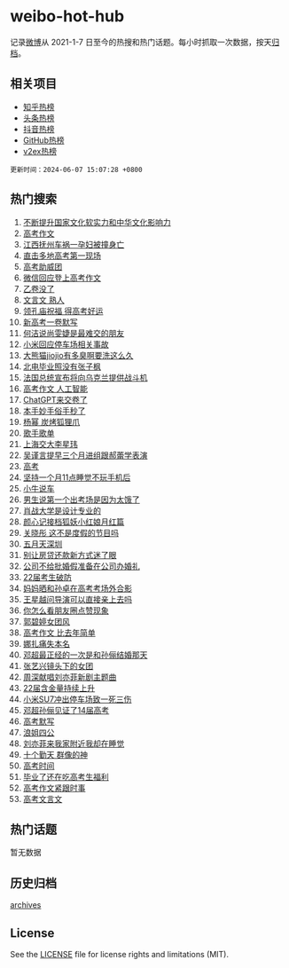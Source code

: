 # weibo-hot-hub

记录[微博](https://www.weibo.com)从 2021-1-7 日至今的热搜和热门话题。每小时抓取一次数据，按天[归档](archives)。

## 相关项目

- [知乎热榜](https://github.com/lonnyzhang423/zhihu-hot-hub)
- [头条热榜](https://github.com/lonnyzhang423/toutiao-hot-hub)
- [抖音热榜](https://github.com/lonnyzhang423/douyin-hot-hub)
- [GitHub热榜](https://github.com/lonnyzhang423/github-hot-hub)
- [v2ex热榜](https://github.com/lonnyzhang423/v2ex-hot-hub)


`更新时间：2024-06-07 15:07:28 +0800`

## 热门搜索

1. [不断提升国家文化软实力和中华文化影响力](https://m.weibo.cn/search?containerid=100103type%3D1%26t%3D10%26q%3D%23%E4%B8%8D%E6%96%AD%E6%8F%90%E5%8D%87%E5%9B%BD%E5%AE%B6%E6%96%87%E5%8C%96%E8%BD%AF%E5%AE%9E%E5%8A%9B%E5%92%8C%E4%B8%AD%E5%8D%8E%E6%96%87%E5%8C%96%E5%BD%B1%E5%93%8D%E5%8A%9B%23&stream_entry_id=51&isnewpage=1&extparam=seat%3D1%26filter_type%3Drealtimehot%26cate%3D10103%26q%3D%2523%25E4%25B8%258D%25E6%2596%25AD%25E6%258F%2590%25E5%258D%2587%25E5%259B%25BD%25E5%25AE%25B6%25E6%2596%2587%25E5%258C%2596%25E8%25BD%25AF%25E5%25AE%259E%25E5%258A%259B%25E5%2592%258C%25E4%25B8%25AD%25E5%258D%258E%25E6%2596%2587%25E5%258C%2596%25E5%25BD%25B1%25E5%2593%258D%25E5%258A%259B%2523%26pos%3D0%26dgr%3D0%26stream_entry_id%3D51%26c_type%3D51%26display_time%3D1717744047%26pre_seqid%3D171774404770607419164)
1. [高考作文](https://m.weibo.cn/search?containerid=100103type%3D1%26t%3D10%26q%3D%23%E9%AB%98%E8%80%83%E4%BD%9C%E6%96%87%23&stream_entry_id=31&isnewpage=1&extparam=seat%3D1%26flag%3D16%26filter_type%3Drealtimehot%26realpos%3D1%26lcate%3D5001%26c_type%3D31%26band_rank%3D1%26cate%3D5001%26q%3D%2523%25E9%25AB%2598%25E8%2580%2583%25E4%25BD%259C%25E6%2596%2587%2523%26pos%3D0%26stream_entry_id%3D31%26dgr%3D0%26display_time%3D1717744047%26pre_seqid%3D171774404770607419164)
1. [江西抚州车祸一孕妇被撞身亡](https://m.weibo.cn/search?containerid=100103type%3D1%26t%3D10%26q%3D%23%E6%B1%9F%E8%A5%BF%E6%8A%9A%E5%B7%9E%E8%BD%A6%E7%A5%B8%E4%B8%80%E5%AD%95%E5%A6%87%E8%A2%AB%E6%92%9E%E8%BA%AB%E4%BA%A1%23&stream_entry_id=31&isnewpage=1&extparam=seat%3D1%26flag%3D1%26filter_type%3Drealtimehot%26realpos%3D2%26lcate%3D5001%26c_type%3D31%26band_rank%3D2%26cate%3D5001%26q%3D%2523%25E6%25B1%259F%25E8%25A5%25BF%25E6%258A%259A%25E5%25B7%259E%25E8%25BD%25A6%25E7%25A5%25B8%25E4%25B8%2580%25E5%25AD%2595%25E5%25A6%2587%25E8%25A2%25AB%25E6%2592%259E%25E8%25BA%25AB%25E4%25BA%25A1%2523%26pos%3D1%26stream_entry_id%3D31%26dgr%3D0%26display_time%3D1717744047%26pre_seqid%3D171774404770607419164)
1. [直击多地高考第一现场](https://m.weibo.cn/search?containerid=100103type%3D1%26t%3D10%26q%3D%23%E7%9B%B4%E5%87%BB%E5%A4%9A%E5%9C%B0%E9%AB%98%E8%80%83%E7%AC%AC%E4%B8%80%E7%8E%B0%E5%9C%BA%23&stream_entry_id=31&isnewpage=1&extparam=seat%3D1%26flag%3D16%26filter_type%3Drealtimehot%26realpos%3D3%26lcate%3D5001%26c_type%3D31%26band_rank%3D3%26cate%3D5001%26q%3D%2523%25E7%259B%25B4%25E5%2587%25BB%25E5%25A4%259A%25E5%259C%25B0%25E9%25AB%2598%25E8%2580%2583%25E7%25AC%25AC%25E4%25B8%2580%25E7%258E%25B0%25E5%259C%25BA%2523%26pos%3D2%26stream_entry_id%3D31%26dgr%3D0%26display_time%3D1717744047%26pre_seqid%3D171774404770607419164)
1. [高考助威团](https://m.weibo.cn/search?containerid=100103type%3D1%26t%3D10%26q%3D%23%E9%AB%98%E8%80%83%E5%8A%A9%E5%A8%81%E5%9B%A2%23&stream_entry_id=31&isnewpage=1&extparam=seat%3D1%26filter_type%3Drealtimehot%26adid%3D240911%26lcate%3D5001%26c_type%3D31%26band_rank%3D4%26q%3D%2523%25E9%25AB%2598%25E8%2580%2583%25E5%258A%25A9%25E5%25A8%2581%25E5%259B%25A2%2523%26cate%3D5001%26is_ad_pos%3D1%26dgr%3D0%26topic_ad%3D6%26stream_entry_id%3D31%26pos%3D3%26display_time%3D1717744047%26pre_seqid%3D171774404770607419164)
1. [微信回应登上高考作文](https://m.weibo.cn/search?containerid=100103type%3D1%26t%3D10%26q%3D%23%E5%BE%AE%E4%BF%A1%E5%9B%9E%E5%BA%94%E7%99%BB%E4%B8%8A%E9%AB%98%E8%80%83%E4%BD%9C%E6%96%87%23&stream_entry_id=31&isnewpage=1&extparam=seat%3D1%26flag%3D2%26filter_type%3Drealtimehot%26realpos%3D4%26lcate%3D5001%26c_type%3D31%26band_rank%3D4%26cate%3D5001%26q%3D%2523%25E5%25BE%25AE%25E4%25BF%25A1%25E5%259B%259E%25E5%25BA%2594%25E7%2599%25BB%25E4%25B8%258A%25E9%25AB%2598%25E8%2580%2583%25E4%25BD%259C%25E6%2596%2587%2523%26pos%3D4%26stream_entry_id%3D31%26dgr%3D0%26display_time%3D1717744047%26pre_seqid%3D171774404770607419164)
1. [乙卷没了](https://m.weibo.cn/search?containerid=100103type%3D1%26t%3D10%26q%3D%E4%B9%99%E5%8D%B7%E6%B2%A1%E4%BA%86&stream_entry_id=31&isnewpage=1&extparam=seat%3D1%26flag%3D2%26filter_type%3Drealtimehot%26realpos%3D5%26lcate%3D5001%26c_type%3D31%26band_rank%3D5%26cate%3D5001%26q%3D%25E4%25B9%2599%25E5%258D%25B7%25E6%25B2%25A1%25E4%25BA%2586%26pos%3D5%26stream_entry_id%3D31%26dgr%3D0%26display_time%3D1717744047%26pre_seqid%3D171774404770607419164)
1. [文言文 熟人](https://m.weibo.cn/search?containerid=100103type%3D1%26t%3D10%26q%3D%E6%96%87%E8%A8%80%E6%96%87+%E7%86%9F%E4%BA%BA&stream_entry_id=31&isnewpage=1&extparam=seat%3D1%26flag%3D0%26filter_type%3Drealtimehot%26realpos%3D6%26lcate%3D5001%26c_type%3D31%26band_rank%3D6%26cate%3D5001%26q%3D%25E6%2596%2587%25E8%25A8%2580%25E6%2596%2587%2520%25E7%2586%259F%25E4%25BA%25BA%26pos%3D6%26stream_entry_id%3D31%26dgr%3D0%26display_time%3D1717744047%26pre_seqid%3D171774404770607419164)
1. [领孔庙祝福 得高考好运](https://m.weibo.cn/search?containerid=100103type%3D1%26t%3D10%26q%3D%23%E9%A2%86%E5%AD%94%E5%BA%99%E7%A5%9D%E7%A6%8F+%E5%BE%97%E9%AB%98%E8%80%83%E5%A5%BD%E8%BF%90%23&stream_entry_id=31&isnewpage=1&extparam=seat%3D1%26filter_type%3Drealtimehot%26adid%3D240862%26lcate%3D5001%26c_type%3D31%26band_rank%3D7%26q%3D%2523%25E9%25A2%2586%25E5%25AD%2594%25E5%25BA%2599%25E7%25A5%259D%25E7%25A6%258F%2520%25E5%25BE%2597%25E9%25AB%2598%25E8%2580%2583%25E5%25A5%25BD%25E8%25BF%2590%2523%26cate%3D5001%26is_ad_pos%3D1%26dgr%3D0%26topic_ad%3D1%26stream_entry_id%3D31%26pos%3D7%26display_time%3D1717744047%26pre_seqid%3D171774404770607419164)
1. [新高考一卷默写](https://m.weibo.cn/search?containerid=100103type%3D1%26t%3D10%26q%3D%E6%96%B0%E9%AB%98%E8%80%83%E4%B8%80%E5%8D%B7%E9%BB%98%E5%86%99&stream_entry_id=31&isnewpage=1&extparam=seat%3D1%26flag%3D0%26filter_type%3Drealtimehot%26realpos%3D7%26lcate%3D5001%26c_type%3D31%26band_rank%3D7%26cate%3D5001%26q%3D%25E6%2596%25B0%25E9%25AB%2598%25E8%2580%2583%25E4%25B8%2580%25E5%258D%25B7%25E9%25BB%2598%25E5%2586%2599%26pos%3D8%26stream_entry_id%3D31%26dgr%3D0%26display_time%3D1717744047%26pre_seqid%3D171774404770607419164)
1. [何洁说尚雯婕是最难交的朋友](https://m.weibo.cn/search?containerid=100103type%3D1%26t%3D10%26q%3D%23%E4%BD%95%E6%B4%81%E8%AF%B4%E5%B0%9A%E9%9B%AF%E5%A9%95%E6%98%AF%E6%9C%80%E9%9A%BE%E4%BA%A4%E7%9A%84%E6%9C%8B%E5%8F%8B%23&stream_entry_id=31&isnewpage=1&extparam=seat%3D1%26flag%3D1%26filter_type%3Drealtimehot%26realpos%3D8%26lcate%3D5001%26c_type%3D31%26band_rank%3D8%26cate%3D5001%26q%3D%2523%25E4%25BD%2595%25E6%25B4%2581%25E8%25AF%25B4%25E5%25B0%259A%25E9%259B%25AF%25E5%25A9%2595%25E6%2598%25AF%25E6%259C%2580%25E9%259A%25BE%25E4%25BA%25A4%25E7%259A%2584%25E6%259C%258B%25E5%258F%258B%2523%26pos%3D9%26stream_entry_id%3D31%26dgr%3D0%26display_time%3D1717744047%26pre_seqid%3D171774404770607419164)
1. [小米回应停车场相关事故](https://m.weibo.cn/search?containerid=100103type%3D1%26t%3D10%26q%3D%23%E5%B0%8F%E7%B1%B3%E5%9B%9E%E5%BA%94%E5%81%9C%E8%BD%A6%E5%9C%BA%E7%9B%B8%E5%85%B3%E4%BA%8B%E6%95%85%23&stream_entry_id=31&isnewpage=1&extparam=seat%3D1%26flag%3D1%26filter_type%3Drealtimehot%26realpos%3D9%26lcate%3D5001%26c_type%3D31%26band_rank%3D9%26cate%3D5001%26q%3D%2523%25E5%25B0%258F%25E7%25B1%25B3%25E5%259B%259E%25E5%25BA%2594%25E5%2581%259C%25E8%25BD%25A6%25E5%259C%25BA%25E7%259B%25B8%25E5%2585%25B3%25E4%25BA%258B%25E6%2595%2585%2523%26pos%3D10%26stream_entry_id%3D31%26dgr%3D0%26display_time%3D1717744047%26pre_seqid%3D171774404770607419164)
1. [大熊猫jiojio有多臭啊要洗这么久](https://m.weibo.cn/search?containerid=100103type%3D1%26t%3D10%26q%3D%23%E5%A4%A7%E7%86%8A%E7%8C%ABjiojio%E6%9C%89%E5%A4%9A%E8%87%AD%E5%95%8A%E8%A6%81%E6%B4%97%E8%BF%99%E4%B9%88%E4%B9%85%23&stream_entry_id=31&isnewpage=1&extparam=seat%3D1%26flag%3D32768%26filter_type%3Drealtimehot%26realpos%3D10%26lcate%3D5001%26c_type%3D31%26band_rank%3D10%26cate%3D5001%26q%3D%2523%25E5%25A4%25A7%25E7%2586%258A%25E7%258C%25ABjiojio%25E6%259C%2589%25E5%25A4%259A%25E8%2587%25AD%25E5%2595%258A%25E8%25A6%2581%25E6%25B4%2597%25E8%25BF%2599%25E4%25B9%2588%25E4%25B9%2585%2523%26pos%3D11%26stream_entry_id%3D31%26dgr%3D0%26display_time%3D1717744047%26pre_seqid%3D171774404770607419164)
1. [北电毕业照没有张子枫](https://m.weibo.cn/search?containerid=100103type%3D1%26t%3D10%26q%3D%23%E5%8C%97%E7%94%B5%E6%AF%95%E4%B8%9A%E7%85%A7%E6%B2%A1%E6%9C%89%E5%BC%A0%E5%AD%90%E6%9E%AB%23&stream_entry_id=31&isnewpage=1&extparam=seat%3D1%26flag%3D2%26filter_type%3Drealtimehot%26realpos%3D11%26lcate%3D5001%26c_type%3D31%26band_rank%3D11%26cate%3D5001%26q%3D%2523%25E5%258C%2597%25E7%2594%25B5%25E6%25AF%2595%25E4%25B8%259A%25E7%2585%25A7%25E6%25B2%25A1%25E6%259C%2589%25E5%25BC%25A0%25E5%25AD%2590%25E6%259E%25AB%2523%26pos%3D12%26stream_entry_id%3D31%26dgr%3D0%26display_time%3D1717744047%26pre_seqid%3D171774404770607419164)
1. [法国总统宣布将向乌克兰提供战斗机](https://m.weibo.cn/search?containerid=100103type%3D1%26t%3D10%26q%3D%23%E6%B3%95%E5%9B%BD%E6%80%BB%E7%BB%9F%E5%AE%A3%E5%B8%83%E5%B0%86%E5%90%91%E4%B9%8C%E5%85%8B%E5%85%B0%E6%8F%90%E4%BE%9B%E6%88%98%E6%96%97%E6%9C%BA%23&stream_entry_id=31&isnewpage=1&extparam=seat%3D1%26flag%3D0%26filter_type%3Drealtimehot%26realpos%3D12%26lcate%3D5001%26c_type%3D31%26band_rank%3D12%26cate%3D5001%26q%3D%2523%25E6%25B3%2595%25E5%259B%25BD%25E6%2580%25BB%25E7%25BB%259F%25E5%25AE%25A3%25E5%25B8%2583%25E5%25B0%2586%25E5%2590%2591%25E4%25B9%258C%25E5%2585%258B%25E5%2585%25B0%25E6%258F%2590%25E4%25BE%259B%25E6%2588%2598%25E6%2596%2597%25E6%259C%25BA%2523%26pos%3D13%26stream_entry_id%3D31%26dgr%3D0%26display_time%3D1717744047%26pre_seqid%3D171774404770607419164)
1. [高考作文 人工智能](https://m.weibo.cn/search?containerid=100103type%3D1%26t%3D10%26q%3D%E9%AB%98%E8%80%83%E4%BD%9C%E6%96%87+%E4%BA%BA%E5%B7%A5%E6%99%BA%E8%83%BD&stream_entry_id=31&isnewpage=1&extparam=seat%3D1%26flag%3D0%26filter_type%3Drealtimehot%26realpos%3D13%26lcate%3D5001%26c_type%3D31%26band_rank%3D13%26cate%3D5001%26q%3D%25E9%25AB%2598%25E8%2580%2583%25E4%25BD%259C%25E6%2596%2587%2520%25E4%25BA%25BA%25E5%25B7%25A5%25E6%2599%25BA%25E8%2583%25BD%26pos%3D14%26stream_entry_id%3D31%26dgr%3D0%26display_time%3D1717744047%26pre_seqid%3D171774404770607419164)
1. [ChatGPT来交卷了](https://m.weibo.cn/search?containerid=100103type%3D1%26t%3D10%26q%3D%23ChatGPT%E6%9D%A5%E4%BA%A4%E5%8D%B7%E4%BA%86%23&stream_entry_id=31&isnewpage=1&extparam=seat%3D1%26flag%3D0%26filter_type%3Drealtimehot%26realpos%3D14%26lcate%3D5001%26c_type%3D31%26band_rank%3D14%26cate%3D5001%26q%3D%2523ChatGPT%25E6%259D%25A5%25E4%25BA%25A4%25E5%258D%25B7%25E4%25BA%2586%2523%26pos%3D15%26stream_entry_id%3D31%26dgr%3D0%26display_time%3D1717744047%26pre_seqid%3D171774404770607419164)
1. [本手妙手俗手秒了](https://m.weibo.cn/search?containerid=100103type%3D1%26t%3D10%26q%3D%23%E6%9C%AC%E6%89%8B%E5%A6%99%E6%89%8B%E4%BF%97%E6%89%8B%E7%A7%92%E4%BA%86%23&stream_entry_id=31&isnewpage=1&extparam=seat%3D1%26flag%3D0%26filter_type%3Drealtimehot%26realpos%3D15%26lcate%3D5001%26c_type%3D31%26band_rank%3D15%26cate%3D5001%26q%3D%2523%25E6%259C%25AC%25E6%2589%258B%25E5%25A6%2599%25E6%2589%258B%25E4%25BF%2597%25E6%2589%258B%25E7%25A7%2592%25E4%25BA%2586%2523%26pos%3D16%26stream_entry_id%3D31%26dgr%3D0%26display_time%3D1717744047%26pre_seqid%3D171774404770607419164)
1. [杨幂 炭烤狐狸爪](https://m.weibo.cn/search?containerid=100103type%3D1%26t%3D10%26q%3D%E6%9D%A8%E5%B9%82+%E7%82%AD%E7%83%A4%E7%8B%90%E7%8B%B8%E7%88%AA&stream_entry_id=31&isnewpage=1&extparam=seat%3D1%26flag%3D1%26filter_type%3Drealtimehot%26realpos%3D16%26lcate%3D5001%26c_type%3D31%26band_rank%3D16%26cate%3D5001%26q%3D%25E6%259D%25A8%25E5%25B9%2582%2520%25E7%2582%25AD%25E7%2583%25A4%25E7%258B%2590%25E7%258B%25B8%25E7%2588%25AA%26pos%3D17%26stream_entry_id%3D31%26dgr%3D0%26display_time%3D1717744047%26pre_seqid%3D171774404770607419164)
1. [歌手歌单](https://m.weibo.cn/search?containerid=100103type%3D1%26t%3D10%26q%3D%E6%AD%8C%E6%89%8B%E6%AD%8C%E5%8D%95&stream_entry_id=31&isnewpage=1&extparam=seat%3D1%26flag%3D1%26filter_type%3Drealtimehot%26realpos%3D17%26lcate%3D5001%26c_type%3D31%26band_rank%3D17%26cate%3D5001%26q%3D%25E6%25AD%258C%25E6%2589%258B%25E6%25AD%258C%25E5%258D%2595%26pos%3D18%26stream_entry_id%3D31%26dgr%3D0%26display_time%3D1717744047%26pre_seqid%3D171774404770607419164)
1. [上海交大李星玮](https://m.weibo.cn/search?containerid=100103type%3D1%26t%3D10%26q%3D%23%E4%B8%8A%E6%B5%B7%E4%BA%A4%E5%A4%A7%E6%9D%8E%E6%98%9F%E7%8E%AE%23&stream_entry_id=31&isnewpage=1&extparam=seat%3D1%26flag%3D1%26filter_type%3Drealtimehot%26realpos%3D18%26lcate%3D5001%26c_type%3D31%26band_rank%3D18%26cate%3D5001%26q%3D%2523%25E4%25B8%258A%25E6%25B5%25B7%25E4%25BA%25A4%25E5%25A4%25A7%25E6%259D%258E%25E6%2598%259F%25E7%258E%25AE%2523%26pos%3D19%26stream_entry_id%3D31%26dgr%3D0%26display_time%3D1717744047%26pre_seqid%3D171774404770607419164)
1. [吴谨言提早三个月进组跟郝蕾学表演](https://m.weibo.cn/search?containerid=100103type%3D1%26t%3D10%26q%3D%23%E5%90%B4%E8%B0%A8%E8%A8%80%E6%8F%90%E6%97%A9%E4%B8%89%E4%B8%AA%E6%9C%88%E8%BF%9B%E7%BB%84%E8%B7%9F%E9%83%9D%E8%95%BE%E5%AD%A6%E8%A1%A8%E6%BC%94%23&stream_entry_id=31&isnewpage=1&extparam=seat%3D1%26flag%3D1%26filter_type%3Drealtimehot%26realpos%3D19%26lcate%3D5001%26c_type%3D31%26band_rank%3D19%26cate%3D5001%26q%3D%2523%25E5%2590%25B4%25E8%25B0%25A8%25E8%25A8%2580%25E6%258F%2590%25E6%2597%25A9%25E4%25B8%2589%25E4%25B8%25AA%25E6%259C%2588%25E8%25BF%259B%25E7%25BB%2584%25E8%25B7%259F%25E9%2583%259D%25E8%2595%25BE%25E5%25AD%25A6%25E8%25A1%25A8%25E6%25BC%2594%2523%26pos%3D20%26stream_entry_id%3D31%26dgr%3D0%26display_time%3D1717744047%26pre_seqid%3D171774404770607419164)
1. [高考](https://m.weibo.cn/search?containerid=100103type%3D1%26t%3D10%26q%3D%E9%AB%98%E8%80%83&stream_entry_id=31&isnewpage=1&extparam=seat%3D1%26flag%3D0%26filter_type%3Drealtimehot%26realpos%3D20%26lcate%3D5001%26c_type%3D31%26band_rank%3D20%26cate%3D5001%26q%3D%25E9%25AB%2598%25E8%2580%2583%26pos%3D21%26stream_entry_id%3D31%26dgr%3D0%26display_time%3D1717744047%26pre_seqid%3D171774404770607419164)
1. [坚持一个月11点睡觉不玩手机后](https://m.weibo.cn/search?containerid=100103type%3D1%26t%3D10%26q%3D%23%E5%9D%9A%E6%8C%81%E4%B8%80%E4%B8%AA%E6%9C%8811%E7%82%B9%E7%9D%A1%E8%A7%89%E4%B8%8D%E7%8E%A9%E6%89%8B%E6%9C%BA%E5%90%8E%23&stream_entry_id=31&isnewpage=1&extparam=seat%3D1%26flag%3D1%26filter_type%3Drealtimehot%26realpos%3D21%26lcate%3D5001%26c_type%3D31%26band_rank%3D21%26cate%3D5001%26q%3D%2523%25E5%259D%259A%25E6%258C%2581%25E4%25B8%2580%25E4%25B8%25AA%25E6%259C%258811%25E7%2582%25B9%25E7%259D%25A1%25E8%25A7%2589%25E4%25B8%258D%25E7%258E%25A9%25E6%2589%258B%25E6%259C%25BA%25E5%2590%258E%2523%26pos%3D22%26stream_entry_id%3D31%26dgr%3D0%26display_time%3D1717744047%26pre_seqid%3D171774404770607419164)
1. [小牛说车](https://m.weibo.cn/search?containerid=100103type%3D1%26t%3D10%26q%3D%E5%B0%8F%E7%89%9B%E8%AF%B4%E8%BD%A6&stream_entry_id=31&isnewpage=1&extparam=seat%3D1%26flag%3D1%26filter_type%3Drealtimehot%26realpos%3D22%26lcate%3D5001%26c_type%3D31%26band_rank%3D22%26cate%3D5001%26q%3D%25E5%25B0%258F%25E7%2589%259B%25E8%25AF%25B4%25E8%25BD%25A6%26pos%3D23%26stream_entry_id%3D31%26dgr%3D0%26display_time%3D1717744047%26pre_seqid%3D171774404770607419164)
1. [男生说第一个出考场是因为太饿了](https://m.weibo.cn/search?containerid=100103type%3D1%26t%3D10%26q%3D%23%E7%94%B7%E7%94%9F%E8%AF%B4%E7%AC%AC%E4%B8%80%E4%B8%AA%E5%87%BA%E8%80%83%E5%9C%BA%E6%98%AF%E5%9B%A0%E4%B8%BA%E5%A4%AA%E9%A5%BF%E4%BA%86%23&stream_entry_id=31&isnewpage=1&extparam=seat%3D1%26flag%3D0%26filter_type%3Drealtimehot%26realpos%3D23%26lcate%3D5001%26c_type%3D31%26band_rank%3D23%26cate%3D5001%26q%3D%2523%25E7%2594%25B7%25E7%2594%259F%25E8%25AF%25B4%25E7%25AC%25AC%25E4%25B8%2580%25E4%25B8%25AA%25E5%2587%25BA%25E8%2580%2583%25E5%259C%25BA%25E6%2598%25AF%25E5%259B%25A0%25E4%25B8%25BA%25E5%25A4%25AA%25E9%25A5%25BF%25E4%25BA%2586%2523%26pos%3D24%26stream_entry_id%3D31%26dgr%3D0%26display_time%3D1717744047%26pre_seqid%3D171774404770607419164)
1. [肖战大学是设计专业的](https://m.weibo.cn/search?containerid=100103type%3D1%26t%3D10%26q%3D%23%E8%82%96%E6%88%98%E5%A4%A7%E5%AD%A6%E6%98%AF%E8%AE%BE%E8%AE%A1%E4%B8%93%E4%B8%9A%E7%9A%84%23&stream_entry_id=31&isnewpage=1&extparam=seat%3D1%26flag%3D1%26filter_type%3Drealtimehot%26realpos%3D24%26lcate%3D5001%26c_type%3D31%26band_rank%3D24%26cate%3D5001%26q%3D%2523%25E8%2582%2596%25E6%2588%2598%25E5%25A4%25A7%25E5%25AD%25A6%25E6%2598%25AF%25E8%25AE%25BE%25E8%25AE%25A1%25E4%25B8%2593%25E4%25B8%259A%25E7%259A%2584%2523%26pos%3D25%26stream_entry_id%3D31%26dgr%3D0%26display_time%3D1717744047%26pre_seqid%3D171774404770607419164)
1. [颜心记接档狐妖小红娘月红篇](https://m.weibo.cn/search?containerid=100103type%3D1%26t%3D10%26q%3D%23%E9%A2%9C%E5%BF%83%E8%AE%B0%E6%8E%A5%E6%A1%A3%E7%8B%90%E5%A6%96%E5%B0%8F%E7%BA%A2%E5%A8%98%E6%9C%88%E7%BA%A2%E7%AF%87%23&stream_entry_id=31&isnewpage=1&extparam=seat%3D1%26flag%3D1%26filter_type%3Drealtimehot%26realpos%3D25%26lcate%3D5001%26c_type%3D31%26band_rank%3D25%26cate%3D5001%26q%3D%2523%25E9%25A2%259C%25E5%25BF%2583%25E8%25AE%25B0%25E6%258E%25A5%25E6%25A1%25A3%25E7%258B%2590%25E5%25A6%2596%25E5%25B0%258F%25E7%25BA%25A2%25E5%25A8%2598%25E6%259C%2588%25E7%25BA%25A2%25E7%25AF%2587%2523%26pos%3D26%26stream_entry_id%3D31%26dgr%3D0%26display_time%3D1717744047%26pre_seqid%3D171774404770607419164)
1. [关晓彤 这不是度假的节目吗](https://m.weibo.cn/search?containerid=100103type%3D1%26t%3D10%26q%3D%E5%85%B3%E6%99%93%E5%BD%A4+%E8%BF%99%E4%B8%8D%E6%98%AF%E5%BA%A6%E5%81%87%E7%9A%84%E8%8A%82%E7%9B%AE%E5%90%97&stream_entry_id=31&isnewpage=1&extparam=seat%3D1%26flag%3D0%26filter_type%3Drealtimehot%26realpos%3D26%26lcate%3D5001%26c_type%3D31%26band_rank%3D26%26cate%3D5001%26q%3D%25E5%2585%25B3%25E6%2599%2593%25E5%25BD%25A4%2520%25E8%25BF%2599%25E4%25B8%258D%25E6%2598%25AF%25E5%25BA%25A6%25E5%2581%2587%25E7%259A%2584%25E8%258A%2582%25E7%259B%25AE%25E5%2590%2597%26pos%3D27%26stream_entry_id%3D31%26dgr%3D0%26display_time%3D1717744047%26pre_seqid%3D171774404770607419164)
1. [五月天深圳](https://m.weibo.cn/search?containerid=100103type%3D1%26t%3D10%26q%3D%E4%BA%94%E6%9C%88%E5%A4%A9%E6%B7%B1%E5%9C%B3&stream_entry_id=31&isnewpage=1&extparam=seat%3D1%26flag%3D1%26filter_type%3Drealtimehot%26realpos%3D27%26lcate%3D5001%26c_type%3D31%26band_rank%3D27%26cate%3D5001%26q%3D%25E4%25BA%2594%25E6%259C%2588%25E5%25A4%25A9%25E6%25B7%25B1%25E5%259C%25B3%26pos%3D28%26stream_entry_id%3D31%26dgr%3D0%26display_time%3D1717744047%26pre_seqid%3D171774404770607419164)
1. [别让房贷还款新方式迷了眼](https://m.weibo.cn/search?containerid=100103type%3D1%26t%3D10%26q%3D%23%E5%88%AB%E8%AE%A9%E6%88%BF%E8%B4%B7%E8%BF%98%E6%AC%BE%E6%96%B0%E6%96%B9%E5%BC%8F%E8%BF%B7%E4%BA%86%E7%9C%BC%23&stream_entry_id=31&isnewpage=1&extparam=seat%3D1%26flag%3D0%26filter_type%3Drealtimehot%26realpos%3D28%26lcate%3D5001%26c_type%3D31%26band_rank%3D28%26cate%3D5001%26q%3D%2523%25E5%2588%25AB%25E8%25AE%25A9%25E6%2588%25BF%25E8%25B4%25B7%25E8%25BF%2598%25E6%25AC%25BE%25E6%2596%25B0%25E6%2596%25B9%25E5%25BC%258F%25E8%25BF%25B7%25E4%25BA%2586%25E7%259C%25BC%2523%26pos%3D29%26stream_entry_id%3D31%26dgr%3D0%26display_time%3D1717744047%26pre_seqid%3D171774404770607419164)
1. [公司不给批婚假准备在公司办婚礼](https://m.weibo.cn/search?containerid=100103type%3D1%26t%3D10%26q%3D%23%E5%85%AC%E5%8F%B8%E4%B8%8D%E7%BB%99%E6%89%B9%E5%A9%9A%E5%81%87%E5%87%86%E5%A4%87%E5%9C%A8%E5%85%AC%E5%8F%B8%E5%8A%9E%E5%A9%9A%E7%A4%BC%23&stream_entry_id=31&isnewpage=1&extparam=seat%3D1%26flag%3D1%26filter_type%3Drealtimehot%26realpos%3D29%26lcate%3D5001%26c_type%3D31%26band_rank%3D29%26cate%3D5001%26q%3D%2523%25E5%2585%25AC%25E5%258F%25B8%25E4%25B8%258D%25E7%25BB%2599%25E6%2589%25B9%25E5%25A9%259A%25E5%2581%2587%25E5%2587%2586%25E5%25A4%2587%25E5%259C%25A8%25E5%2585%25AC%25E5%258F%25B8%25E5%258A%259E%25E5%25A9%259A%25E7%25A4%25BC%2523%26pos%3D30%26stream_entry_id%3D31%26dgr%3D0%26display_time%3D1717744047%26pre_seqid%3D171774404770607419164)
1. [22届考生破防](https://m.weibo.cn/search?containerid=100103type%3D1%26t%3D10%26q%3D22%E5%B1%8A%E8%80%83%E7%94%9F%E7%A0%B4%E9%98%B2&stream_entry_id=31&isnewpage=1&extparam=seat%3D1%26flag%3D0%26filter_type%3Drealtimehot%26realpos%3D30%26lcate%3D5001%26c_type%3D31%26band_rank%3D30%26cate%3D5001%26q%3D22%25E5%25B1%258A%25E8%2580%2583%25E7%2594%259F%25E7%25A0%25B4%25E9%2598%25B2%26pos%3D31%26stream_entry_id%3D31%26dgr%3D0%26display_time%3D1717744047%26pre_seqid%3D171774404770607419164)
1. [妈妈晒和孙卓在高考考场外合影](https://m.weibo.cn/search?containerid=100103type%3D1%26t%3D10%26q%3D%23%E5%A6%88%E5%A6%88%E6%99%92%E5%92%8C%E5%AD%99%E5%8D%93%E5%9C%A8%E9%AB%98%E8%80%83%E8%80%83%E5%9C%BA%E5%A4%96%E5%90%88%E5%BD%B1%23&stream_entry_id=31&isnewpage=1&extparam=seat%3D1%26flag%3D1%26filter_type%3Drealtimehot%26realpos%3D31%26lcate%3D5001%26c_type%3D31%26band_rank%3D31%26cate%3D5001%26q%3D%2523%25E5%25A6%2588%25E5%25A6%2588%25E6%2599%2592%25E5%2592%258C%25E5%25AD%2599%25E5%258D%2593%25E5%259C%25A8%25E9%25AB%2598%25E8%2580%2583%25E8%2580%2583%25E5%259C%25BA%25E5%25A4%2596%25E5%2590%2588%25E5%25BD%25B1%2523%26pos%3D32%26stream_entry_id%3D31%26dgr%3D0%26display_time%3D1717744047%26pre_seqid%3D171774404770607419164)
1. [王星越问导演可以直接亲上去吗](https://m.weibo.cn/search?containerid=100103type%3D1%26t%3D10%26q%3D%23%E7%8E%8B%E6%98%9F%E8%B6%8A%E9%97%AE%E5%AF%BC%E6%BC%94%E5%8F%AF%E4%BB%A5%E7%9B%B4%E6%8E%A5%E4%BA%B2%E4%B8%8A%E5%8E%BB%E5%90%97%23&stream_entry_id=31&isnewpage=1&extparam=seat%3D1%26flag%3D0%26filter_type%3Drealtimehot%26realpos%3D32%26lcate%3D5001%26c_type%3D31%26band_rank%3D32%26cate%3D5001%26q%3D%2523%25E7%258E%258B%25E6%2598%259F%25E8%25B6%258A%25E9%2597%25AE%25E5%25AF%25BC%25E6%25BC%2594%25E5%258F%25AF%25E4%25BB%25A5%25E7%259B%25B4%25E6%258E%25A5%25E4%25BA%25B2%25E4%25B8%258A%25E5%258E%25BB%25E5%2590%2597%2523%26pos%3D33%26stream_entry_id%3D31%26dgr%3D0%26display_time%3D1717744047%26pre_seqid%3D171774404770607419164)
1. [你怎么看朋友圈点赞现象](https://m.weibo.cn/search?containerid=100103type%3D1%26t%3D10%26q%3D%23%E4%BD%A0%E6%80%8E%E4%B9%88%E7%9C%8B%E6%9C%8B%E5%8F%8B%E5%9C%88%E7%82%B9%E8%B5%9E%E7%8E%B0%E8%B1%A1%23&stream_entry_id=31&isnewpage=1&extparam=seat%3D1%26flag%3D1%26filter_type%3Drealtimehot%26realpos%3D33%26lcate%3D5001%26c_type%3D31%26band_rank%3D33%26cate%3D5001%26q%3D%2523%25E4%25BD%25A0%25E6%2580%258E%25E4%25B9%2588%25E7%259C%258B%25E6%259C%258B%25E5%258F%258B%25E5%259C%2588%25E7%2582%25B9%25E8%25B5%259E%25E7%258E%25B0%25E8%25B1%25A1%2523%26pos%3D34%26stream_entry_id%3D31%26dgr%3D0%26display_time%3D1717744047%26pre_seqid%3D171774404770607419164)
1. [郭碧婷女团风](https://m.weibo.cn/search?containerid=100103type%3D1%26t%3D10%26q%3D%23%E9%83%AD%E7%A2%A7%E5%A9%B7%E5%A5%B3%E5%9B%A2%E9%A3%8E%23&stream_entry_id=31&isnewpage=1&extparam=seat%3D1%26flag%3D1%26filter_type%3Drealtimehot%26realpos%3D34%26lcate%3D5001%26c_type%3D31%26band_rank%3D34%26cate%3D5001%26q%3D%2523%25E9%2583%25AD%25E7%25A2%25A7%25E5%25A9%25B7%25E5%25A5%25B3%25E5%259B%25A2%25E9%25A3%258E%2523%26pos%3D35%26stream_entry_id%3D31%26dgr%3D0%26display_time%3D1717744047%26pre_seqid%3D171774404770607419164)
1. [高考作文 比去年简单](https://m.weibo.cn/search?containerid=100103type%3D1%26t%3D10%26q%3D%E9%AB%98%E8%80%83%E4%BD%9C%E6%96%87+%E6%AF%94%E5%8E%BB%E5%B9%B4%E7%AE%80%E5%8D%95&stream_entry_id=31&isnewpage=1&extparam=seat%3D1%26flag%3D0%26filter_type%3Drealtimehot%26realpos%3D35%26lcate%3D5001%26c_type%3D31%26band_rank%3D35%26cate%3D5001%26q%3D%25E9%25AB%2598%25E8%2580%2583%25E4%25BD%259C%25E6%2596%2587%2520%25E6%25AF%2594%25E5%258E%25BB%25E5%25B9%25B4%25E7%25AE%2580%25E5%258D%2595%26pos%3D36%26stream_entry_id%3D31%26dgr%3D0%26display_time%3D1717744047%26pre_seqid%3D171774404770607419164)
1. [娜扎痛失本名](https://m.weibo.cn/search?containerid=100103type%3D1%26t%3D10%26q%3D%23%E5%A8%9C%E6%89%8E%E7%97%9B%E5%A4%B1%E6%9C%AC%E5%90%8D%23&stream_entry_id=31&isnewpage=1&extparam=seat%3D1%26flag%3D1%26filter_type%3Drealtimehot%26realpos%3D36%26lcate%3D5001%26c_type%3D31%26band_rank%3D36%26cate%3D5001%26q%3D%2523%25E5%25A8%259C%25E6%2589%258E%25E7%2597%259B%25E5%25A4%25B1%25E6%259C%25AC%25E5%2590%258D%2523%26pos%3D37%26stream_entry_id%3D31%26dgr%3D0%26display_time%3D1717744047%26pre_seqid%3D171774404770607419164)
1. [邓超最正经的一次是和孙俪结婚那天](https://m.weibo.cn/search?containerid=100103type%3D1%26t%3D10%26q%3D%23%E9%82%93%E8%B6%85%E6%9C%80%E6%AD%A3%E7%BB%8F%E7%9A%84%E4%B8%80%E6%AC%A1%E6%98%AF%E5%92%8C%E5%AD%99%E4%BF%AA%E7%BB%93%E5%A9%9A%E9%82%A3%E5%A4%A9%23&stream_entry_id=31&isnewpage=1&extparam=seat%3D1%26flag%3D1%26filter_type%3Drealtimehot%26realpos%3D37%26lcate%3D5001%26c_type%3D31%26band_rank%3D37%26cate%3D5001%26q%3D%2523%25E9%2582%2593%25E8%25B6%2585%25E6%259C%2580%25E6%25AD%25A3%25E7%25BB%258F%25E7%259A%2584%25E4%25B8%2580%25E6%25AC%25A1%25E6%2598%25AF%25E5%2592%258C%25E5%25AD%2599%25E4%25BF%25AA%25E7%25BB%2593%25E5%25A9%259A%25E9%2582%25A3%25E5%25A4%25A9%2523%26pos%3D38%26stream_entry_id%3D31%26dgr%3D0%26display_time%3D1717744047%26pre_seqid%3D171774404770607419164)
1. [张艺兴镜头下的女团](https://m.weibo.cn/search?containerid=100103type%3D1%26t%3D10%26q%3D%23%E5%BC%A0%E8%89%BA%E5%85%B4%E9%95%9C%E5%A4%B4%E4%B8%8B%E7%9A%84%E5%A5%B3%E5%9B%A2%23&stream_entry_id=31&isnewpage=1&extparam=seat%3D1%26flag%3D1%26filter_type%3Drealtimehot%26realpos%3D38%26lcate%3D5001%26c_type%3D31%26band_rank%3D38%26cate%3D5001%26q%3D%2523%25E5%25BC%25A0%25E8%2589%25BA%25E5%2585%25B4%25E9%2595%259C%25E5%25A4%25B4%25E4%25B8%258B%25E7%259A%2584%25E5%25A5%25B3%25E5%259B%25A2%2523%26pos%3D39%26stream_entry_id%3D31%26dgr%3D0%26display_time%3D1717744047%26pre_seqid%3D171774404770607419164)
1. [周深献唱刘亦菲新剧主题曲](https://m.weibo.cn/search?containerid=100103type%3D1%26t%3D10%26q%3D%23%E5%91%A8%E6%B7%B1%E7%8C%AE%E5%94%B1%E5%88%98%E4%BA%A6%E8%8F%B2%E6%96%B0%E5%89%A7%E4%B8%BB%E9%A2%98%E6%9B%B2%23&stream_entry_id=31&isnewpage=1&extparam=seat%3D1%26flag%3D1%26filter_type%3Drealtimehot%26realpos%3D39%26lcate%3D5001%26c_type%3D31%26band_rank%3D39%26cate%3D5001%26q%3D%2523%25E5%2591%25A8%25E6%25B7%25B1%25E7%258C%25AE%25E5%2594%25B1%25E5%2588%2598%25E4%25BA%25A6%25E8%258F%25B2%25E6%2596%25B0%25E5%2589%25A7%25E4%25B8%25BB%25E9%25A2%2598%25E6%259B%25B2%2523%26pos%3D40%26stream_entry_id%3D31%26dgr%3D0%26display_time%3D1717744047%26pre_seqid%3D171774404770607419164)
1. [22届含金量持续上升](https://m.weibo.cn/search?containerid=100103type%3D1%26t%3D10%26q%3D%2322%E5%B1%8A%E5%90%AB%E9%87%91%E9%87%8F%E6%8C%81%E7%BB%AD%E4%B8%8A%E5%8D%87%23&stream_entry_id=31&isnewpage=1&extparam=seat%3D1%26flag%3D1%26filter_type%3Drealtimehot%26realpos%3D40%26lcate%3D5001%26c_type%3D31%26band_rank%3D40%26cate%3D5001%26q%3D%252322%25E5%25B1%258A%25E5%2590%25AB%25E9%2587%2591%25E9%2587%258F%25E6%258C%2581%25E7%25BB%25AD%25E4%25B8%258A%25E5%258D%2587%2523%26pos%3D41%26stream_entry_id%3D31%26dgr%3D0%26display_time%3D1717744047%26pre_seqid%3D171774404770607419164)
1. [小米SU7冲出停车场致一死三伤](https://m.weibo.cn/search?containerid=100103type%3D1%26t%3D10%26q%3D%23%E5%B0%8F%E7%B1%B3SU7%E5%86%B2%E5%87%BA%E5%81%9C%E8%BD%A6%E5%9C%BA%E8%87%B4%E4%B8%80%E6%AD%BB%E4%B8%89%E4%BC%A4%23&stream_entry_id=31&isnewpage=1&extparam=seat%3D1%26flag%3D0%26filter_type%3Drealtimehot%26realpos%3D41%26lcate%3D5001%26c_type%3D31%26band_rank%3D41%26cate%3D5001%26q%3D%2523%25E5%25B0%258F%25E7%25B1%25B3SU7%25E5%2586%25B2%25E5%2587%25BA%25E5%2581%259C%25E8%25BD%25A6%25E5%259C%25BA%25E8%2587%25B4%25E4%25B8%2580%25E6%25AD%25BB%25E4%25B8%2589%25E4%25BC%25A4%2523%26pos%3D42%26stream_entry_id%3D31%26dgr%3D0%26display_time%3D1717744047%26pre_seqid%3D171774404770607419164)
1. [邓超孙俪见证了14届高考](https://m.weibo.cn/search?containerid=100103type%3D1%26t%3D10%26q%3D%23%E9%82%93%E8%B6%85%E5%AD%99%E4%BF%AA%E8%A7%81%E8%AF%81%E4%BA%8614%E5%B1%8A%E9%AB%98%E8%80%83%23&stream_entry_id=31&isnewpage=1&extparam=seat%3D1%26flag%3D0%26filter_type%3Drealtimehot%26realpos%3D42%26lcate%3D5001%26c_type%3D31%26band_rank%3D42%26cate%3D5001%26q%3D%2523%25E9%2582%2593%25E8%25B6%2585%25E5%25AD%2599%25E4%25BF%25AA%25E8%25A7%2581%25E8%25AF%2581%25E4%25BA%258614%25E5%25B1%258A%25E9%25AB%2598%25E8%2580%2583%2523%26pos%3D43%26stream_entry_id%3D31%26dgr%3D0%26display_time%3D1717744047%26pre_seqid%3D171774404770607419164)
1. [高考默写](https://m.weibo.cn/search?containerid=100103type%3D1%26t%3D10%26q%3D%E9%AB%98%E8%80%83%E9%BB%98%E5%86%99&stream_entry_id=31&isnewpage=1&extparam=seat%3D1%26flag%3D0%26filter_type%3Drealtimehot%26realpos%3D43%26lcate%3D5001%26c_type%3D31%26band_rank%3D43%26cate%3D5001%26q%3D%25E9%25AB%2598%25E8%2580%2583%25E9%25BB%2598%25E5%2586%2599%26pos%3D44%26stream_entry_id%3D31%26dgr%3D0%26display_time%3D1717744047%26pre_seqid%3D171774404770607419164)
1. [浪姐四公](https://m.weibo.cn/search?containerid=100103type%3D1%26t%3D10%26q%3D%E6%B5%AA%E5%A7%90%E5%9B%9B%E5%85%AC&stream_entry_id=31&isnewpage=1&extparam=seat%3D1%26flag%3D1%26filter_type%3Drealtimehot%26realpos%3D44%26lcate%3D5001%26c_type%3D31%26band_rank%3D44%26cate%3D5001%26q%3D%25E6%25B5%25AA%25E5%25A7%2590%25E5%259B%259B%25E5%2585%25AC%26pos%3D45%26stream_entry_id%3D31%26dgr%3D0%26display_time%3D1717744047%26pre_seqid%3D171774404770607419164)
1. [刘亦菲来我家附近我却在睡觉](https://m.weibo.cn/search?containerid=100103type%3D1%26t%3D10%26q%3D%23%E5%88%98%E4%BA%A6%E8%8F%B2%E6%9D%A5%E6%88%91%E5%AE%B6%E9%99%84%E8%BF%91%E6%88%91%E5%8D%B4%E5%9C%A8%E7%9D%A1%E8%A7%89%23&stream_entry_id=31&isnewpage=1&extparam=seat%3D1%26flag%3D0%26filter_type%3Drealtimehot%26realpos%3D45%26lcate%3D5001%26c_type%3D31%26band_rank%3D45%26cate%3D5001%26q%3D%2523%25E5%2588%2598%25E4%25BA%25A6%25E8%258F%25B2%25E6%259D%25A5%25E6%2588%2591%25E5%25AE%25B6%25E9%2599%2584%25E8%25BF%2591%25E6%2588%2591%25E5%258D%25B4%25E5%259C%25A8%25E7%259D%25A1%25E8%25A7%2589%2523%26pos%3D46%26stream_entry_id%3D31%26dgr%3D0%26display_time%3D1717744047%26pre_seqid%3D171774404770607419164)
1. [十个勤天 群像的神](https://m.weibo.cn/search?containerid=100103type%3D1%26t%3D10%26q%3D%E5%8D%81%E4%B8%AA%E5%8B%A4%E5%A4%A9+%E7%BE%A4%E5%83%8F%E7%9A%84%E7%A5%9E&stream_entry_id=31&isnewpage=1&extparam=seat%3D1%26flag%3D1%26filter_type%3Drealtimehot%26realpos%3D46%26lcate%3D5001%26c_type%3D31%26band_rank%3D46%26cate%3D5001%26q%3D%25E5%258D%2581%25E4%25B8%25AA%25E5%258B%25A4%25E5%25A4%25A9%2520%25E7%25BE%25A4%25E5%2583%258F%25E7%259A%2584%25E7%25A5%259E%26pos%3D47%26stream_entry_id%3D31%26dgr%3D0%26display_time%3D1717744047%26pre_seqid%3D171774404770607419164)
1. [高考时间](https://m.weibo.cn/search?containerid=100103type%3D1%26t%3D10%26q%3D%E9%AB%98%E8%80%83%E6%97%B6%E9%97%B4&stream_entry_id=31&isnewpage=1&extparam=seat%3D1%26flag%3D0%26filter_type%3Drealtimehot%26realpos%3D47%26lcate%3D5001%26c_type%3D31%26band_rank%3D47%26cate%3D5001%26q%3D%25E9%25AB%2598%25E8%2580%2583%25E6%2597%25B6%25E9%2597%25B4%26pos%3D48%26stream_entry_id%3D31%26dgr%3D0%26display_time%3D1717744047%26pre_seqid%3D171774404770607419164)
1. [毕业了还在吃高考生福利](https://m.weibo.cn/search?containerid=100103type%3D1%26t%3D10%26q%3D%23%E6%AF%95%E4%B8%9A%E4%BA%86%E8%BF%98%E5%9C%A8%E5%90%83%E9%AB%98%E8%80%83%E7%94%9F%E7%A6%8F%E5%88%A9%23&stream_entry_id=31&isnewpage=1&extparam=seat%3D1%26flag%3D1%26filter_type%3Drealtimehot%26realpos%3D48%26lcate%3D5001%26c_type%3D31%26band_rank%3D48%26cate%3D5001%26q%3D%2523%25E6%25AF%2595%25E4%25B8%259A%25E4%25BA%2586%25E8%25BF%2598%25E5%259C%25A8%25E5%2590%2583%25E9%25AB%2598%25E8%2580%2583%25E7%2594%259F%25E7%25A6%258F%25E5%2588%25A9%2523%26pos%3D49%26stream_entry_id%3D31%26dgr%3D0%26display_time%3D1717744047%26pre_seqid%3D171774404770607419164)
1. [高考作文紧跟时事](https://m.weibo.cn/search?containerid=100103type%3D1%26t%3D10%26q%3D%E9%AB%98%E8%80%83%E4%BD%9C%E6%96%87%E7%B4%A7%E8%B7%9F%E6%97%B6%E4%BA%8B&stream_entry_id=31&isnewpage=1&extparam=seat%3D1%26flag%3D0%26filter_type%3Drealtimehot%26realpos%3D49%26lcate%3D5001%26c_type%3D31%26band_rank%3D49%26cate%3D5001%26q%3D%25E9%25AB%2598%25E8%2580%2583%25E4%25BD%259C%25E6%2596%2587%25E7%25B4%25A7%25E8%25B7%259F%25E6%2597%25B6%25E4%25BA%258B%26pos%3D50%26stream_entry_id%3D31%26dgr%3D0%26display_time%3D1717744047%26pre_seqid%3D171774404770607419164)
1. [高考文言文](https://m.weibo.cn/search?containerid=100103type%3D1%26t%3D10%26q%3D%E9%AB%98%E8%80%83%E6%96%87%E8%A8%80%E6%96%87&stream_entry_id=31&isnewpage=1&extparam=seat%3D1%26flag%3D1%26filter_type%3Drealtimehot%26realpos%3D50%26lcate%3D5001%26c_type%3D31%26band_rank%3D50%26cate%3D5001%26q%3D%25E9%25AB%2598%25E8%2580%2583%25E6%2596%2587%25E8%25A8%2580%25E6%2596%2587%26pos%3D51%26stream_entry_id%3D31%26dgr%3D0%26display_time%3D1717744047%26pre_seqid%3D171774404770607419164)

## 热门话题

暂无数据

## 历史归档

[archives](archives)

## License

See the [LICENSE](LICENSE) file for license rights and limitations (MIT).
